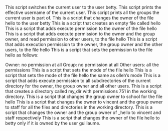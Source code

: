 This script switches the current user to the user betty.
This script prints the effective username of the current user.
This script prints all the groups the current user is part of.
This is a script that changes the owner of the file hello to the user betty
This is a script that creates an empty file called hello
This is a script that adds execute permission to the owner of the file hello
This is a script that adds execute permission to the owner and the group owner, and read permission to other users, to the file hello
This is a script that adds execution permission to the owner, the group owner and the other users, to the file hello
This is a script that sets the permission to the file hello as follows:

Owner: no permission at all
Group: no permission at all
Other users: all the permissions
This is a script that sets the mode of the file hello
This is a script that sets the mode of the file hello the same as olleh’s mode
This is a script that adds execute permission to all subdirectories of the current directory for the owner, the group owner and all other users.
This is a script that creates a directory called my_dir with permissions 751 in the working directory.
This is a script that changes the group owner to school for the file hello 
This is a script that changes the owner to vincent and the group owner to staff for all the files and directories in the working directory.
This is a script that changes the owner and the group owner of _hello to vincent and staff respectively
This is a script that changes the owner of the file hello to betty only if it is owned by the user guillaume.
